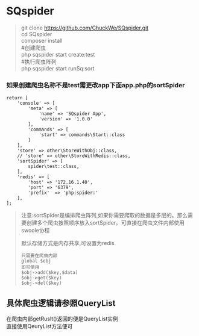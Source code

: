 # SQspider
>git clone https://github.com/ChuckWe/SQspider.git  
>cd SQspider  
>composer install  
>\#创建爬虫  
>php sqspider start create:test  
>\#执行爬虫阵列  
>php sqspider start runSq:sort

### 如果创建爬虫名称不是test需更改app下面app.php的sortSpider  

~~~
return [
    'console' => [
        'meta' => [
            'name' => 'SQspider App',
            'version' => '1.0.0'
        ],
        'commands' => [
            'start' => commands\Start::class
        ]
    ],
    'store' => other\StoreWithObj::class,
    // 'store' => other\StoreWithRedis::class,
    'sortSpider' => [
        spider\test::class,
    ],
    'redis' => [
        'host' => '172.16.1.40',
        'port' => '6379',
        'prefix'  => 'php:spider:'
    ],
];
~~~
>注意:sortSpider是编排爬虫阵列,如果你需要爬取的数据是多层的。那么需要创建多个爬虫按照顺序放入sortSpider。可直接在爬虫文件内部使用swoole协程  
>
>默认存储方式是内存共享,可设置为redis
>~~~
>只需要在爬虫内部
>global $obj
>即可使用
>$obj->add($key,$data)
>$obj->get($key)
>$obj->del($key)
>~~~

## 具体爬虫逻辑请参照QueryList
在爬虫内部getRuslt()返回的便是QueryList实例  
直接使用QeuryList方法便可
